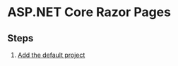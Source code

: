 # ASP.NET Core Razor Pages

## Steps

1. [Add the default project](compare/steps/00-blank-repo...steps/01-new)
